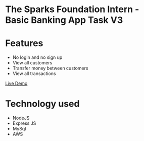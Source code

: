 # The Sparks Foundation Intern - Basic Banking App Task V3



# Features

- No login and no sign up
- View all customers
- Transfer money between customers
- View all transactions 


[Live Demo](https://banking-app101.herokuapp.com/)

# Technology used
- NodeJS
- Express JS
- MySql 
- AWS 

